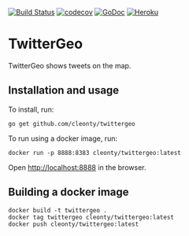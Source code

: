 [![Build Status](https://travis-ci.org/cleonty/twittergeo.svg?branch=master)](https://travis-ci.org/cleonty/twittergeo)
[![codecov](https://codecov.io/gh/cleonty/twittergeo/branch/master/graph/badge.svg)](https://codecov.io/gh/cleonty/twittergeo)
[![GoDoc](https://godoc.org/github.com/cleonty/twittergeo?status.svg)](https://godoc.org/github.com/cleonty/twittergeo)
[![Heroku](https://heroku-badge.herokuapp.com/?app=twittergeo)](https://twittergeo.herokuapp.com/)



# TwitterGeo
TwitterGeo shows tweets on the map.

## Installation and usage

To install, run:

```
go get github.com/cleonty/twittergeo
```
To run using a docker image, run:
```
docker run -p 8888:8383 cleonty/twittergeo:latest
```
Open <http://localhost:8888> in the browser.

## Building a docker image

```
docker build -t twittergeo .
docker tag twittergeo cleonty/twittergeo:latest
docker push cleonty/twittergeo:latest
```
